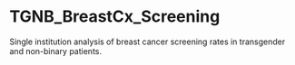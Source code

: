 # TGNB_BreastCx_Screening
Single institution analysis of breast cancer screening rates in transgender and non-binary patients.
